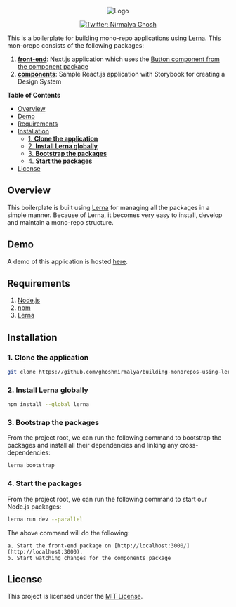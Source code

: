 <p align="center">
  <img src="https://user-images.githubusercontent.com/6391763/82353068-8c30ed80-9a1c-11ea-85ff-492ea3feb709.png" alt="Logo"/>
</p>

<p align="center">
  <a href="https://twitter.com/NirmalyaGhosh_">
    <img alt="Twitter: Nirmalya Ghosh" src="https://img.shields.io/twitter/follow/nirmalyaghosh23.svg?style=social" target="_blank" />
  </a>
</p>

This is a boilerplate for building mono-repo applications using [Lerna](https://lerna.js.org/). This mon-orepo consists of the following packages:

1. [**front-end**](https://github.com/ghoshnirmalya/building-monorepos-using-lerna/tree/master/packages/front-end): Next.js application which uses the [Button component from the component package](https://github.com/ghoshnirmalya/building-monorepos-using-lerna/blob/master/packages/front-end/pages/index.js#L2)
4. [**components**](https://github.com/ghoshnirmalya/building-monorepos-using-lerna/tree/master/packages/components): Sample React.js application with Storybook for creating a Design System

<!-- START doctoc generated TOC please keep comment here to allow auto update -->
<!-- DON'T EDIT THIS SECTION, INSTEAD RE-RUN doctoc TO UPDATE -->
**Table of Contents**

- [Overview](#overview)
- [Demo](#demo)
- [Requirements](#requirements)
- [Installation](#installation)
  - [1. **Clone the application**](#1-clone-the-application)
  - [2. **Install Lerna globally**](#2-install-lerna-globally)
  - [3. **Bootstrap the packages**](#3-bootstrap-the-packages)
  - [4. **Start the packages**](#4-start-the-packages)
- [License](#license)

<!-- END doctoc generated TOC please keep comment here to allow auto update -->

## Overview

This boilerplate is built using [Lerna](https://lerna.js.org/) for managing all the packages in a simple manner. Because of Lerna, it becomes very easy to install, develop and maintain a mono-repo structure.

## Demo

A demo of this application is hosted [here](https://lerna-monorepo.now.sh/).

## Requirements

1. [Node.js](https://nodejs.org/)
2. [npm](https://www.npmjs.com/)
3. [Lerna](https://lerna.js.org/)

## Installation

### 1. **Clone the application**

```sh
git clone https://github.com/ghoshnirmalya/building-monorepos-using-lerna
```

### 2. **Install Lerna globally**

```sh
npm install --global lerna
```

### 3. **Bootstrap the packages**

From the project root, we can run the following command to bootstrap the packages and install all their dependencies and linking any cross-dependencies:

```sh
lerna bootstrap
```

### 4. **Start the packages**

From the project root, we can run the following command to start our Node.js packages:

```sh
lerna run dev --parallel
```

The above command will do the following:

    a. Start the front-end package on [http://localhost:3000/](http://localhost:3000).
    b. Start watching changes for the components package

## License

This project is licensed under the [MIT License](https://opensource.org/licenses/MIT).
